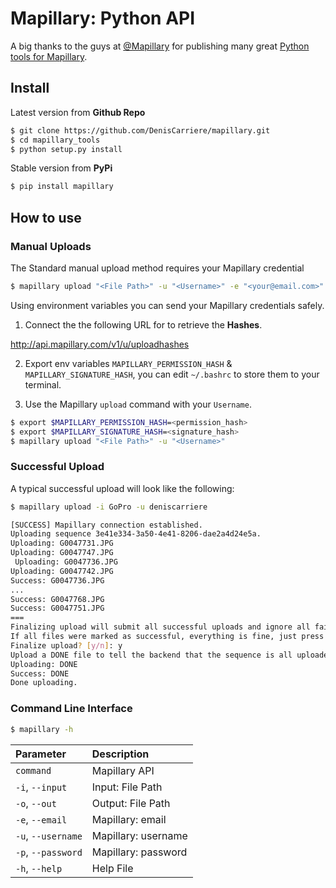 # Mapillary: Python API

A big thanks to the guys at [@Mapillary] for publishing many great [Python tools for Mapillary].

## Install

Latest version from **Github Repo**

```bash
$ git clone https://github.com/DenisCarriere/mapillary.git
$ cd mapillary_tools
$ python setup.py install
```

Stable version from **PyPi**

```bash
$ pip install mapillary
```

## How to use


### Manual Uploads

The Standard manual upload method requires your Mapillary credential

```bash
$ mapillary upload "<File Path>" -u "<Username>" -e "<your@email.com>" -p "<Password>"
```

Using environment variables you can send your Mapillary credentials safely.

1. Connect the the following URL for to retrieve the **Hashes**.

 http://api.mapillary.com/v1/u/uploadhashes

2. Export env variables `MAPILLARY_PERMISSION_HASH` & `MAPILLARY_SIGNATURE_HASH`, you can edit `~/.bashrc` to store them to your terminal.

3. Use the Mapillary `upload` command with your `Username`.

```bash
$ export $MAPILLARY_PERMISSION_HASH=<permission_hash>
$ export $MAPILLARY_SIGNATURE_HASH=<signature_hash>
$ mapillary upload "<File Path>" -u "<Username>"
```

### Successful Upload

A typical successful upload will look like the following:

```bash
$ mapillary upload -i GoPro -u deniscarriere

[SUCCESS] Mapillary connection established.
Uploading sequence 3e41e334-3a50-4e41-8206-dae2a4d24e5a.
Uploading: G0047731.JPG
Uploading: G0047747.JPG
 Uploading: G0047736.JPG
Uploading: G0047742.JPG
Success: G0047736.JPG
...
Success: G0047768.JPG
Success: G0047751.JPG
===
Finalizing upload will submit all successful uploads and ignore all failed.
If all files were marked as successful, everything is fine, just press 'y'.
Finalize upload? [y/n]: y
Upload a DONE file to tell the backend that the sequence is all uploaded and ready to submit.
Uploading: DONE
Success: DONE
Done uploading.
```

### Command Line Interface

```bash
$ mapillary -h
```

|    Parameter       |     Description     |
|:-------------------|:--------------------|
| `command`          | Mapillary API       |
| `-i`, `--input`    | Input: File Path    |
| `-o`, `--out`      | Output: File Path   |
| `-e`, `--email`    | Mapillary: email    |
| `-u`, `--username` | Mapillary: username |
| `-p`, `--password` | Mapillary: password |
| `-h`, `--help`     | Help File           |

[Python tools for Mapillary]: https://github.com/mapillary/mapillary_tools/tree/master/python
[@Mapillary]: https://twitter.com/mapillary